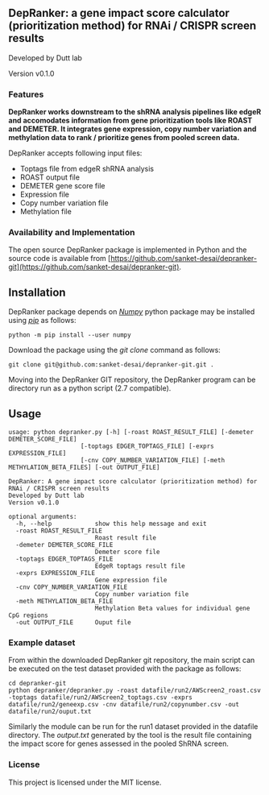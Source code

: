 ## DepRanker: a gene impact score calculator (prioritization method) for RNAi / CRISPR screen results

Developed by Dutt lab

Version v0.1.0

### Features
**DepRanker works downstream to the shRNA analysis pipelines like edgeR and accomodates information from gene prioritization tools like ROAST and DEMETER. It integrates gene expression, copy number variation and methylation data to rank / prioritize genes from pooled screen data.**

DepRanker accepts following input files:
-	Toptags file from edgeR shRNA analysis
-	ROAST output file
-	DEMETER gene score file
-	Expression file
-	Copy number variation file
-	Methylation file


### Availability and Implementation
The open source DepRanker package is implemented in Python and the source code is available from [https://github.com/sanket-desai/depranker-git](https://github.com/sanket-desai/depranker-git).

## Installation
DepRanker package depends on <i>[Numpy](https://numpy.org/)</i> python package may be installed using <i>[pip](https://pypi.org/project/pip/)</i> as follows:

```
python -m pip install --user numpy
```
Download the package using the <i>git clone</i> command as follows:
```
git clone git@github.com:sanket-desai/depranker-git.git .
```  
Moving into the DepRanker GIT repository, the DepRanker program can be directory run as a python script (2.7 compatible).
## Usage
```
usage: python depranker.py [-h] [-roast ROAST_RESULT_FILE] [-demeter DEMETER_SCORE_FILE]
                    [-toptags EDGER_TOPTAGS_FILE] [-exprs EXPRESSION_FILE]
                    [-cnv COPY_NUMBER_VARIATION_FILE] [-meth METHYLATION_BETA_FILES] [-out OUTPUT_FILE]

DepRanker: A gene impact score calculator (prioritization method) for RNAi / CRISPR screen results
Developed by Dutt lab
Version v0.1.0

optional arguments:
  -h, --help            show this help message and exit
  -roast ROAST_RESULT_FILE
                        Roast result file
  -demeter DEMETER_SCORE_FILE
                        Demeter score file
  -toptags EDGER_TOPTAGS_FILE
                        EdgeR toptags result file
  -exprs EXPRESSION_FILE
                        Gene expression file
  -cnv COPY_NUMBER_VARIATION_FILE
                        Copy number variation file
  -meth METHYLATION_BETA_FILE
                        Methylation Beta values for individual gene CpG regions
  -out OUTPUT_FILE      Ouput file

```
### Example dataset
From within the downloaded DepRanker git repository, the main script can be executed on the test dataset provided with the package as follows:
```
cd depranker-git
python depranker/depranker.py -roast datafile/run2/AWScreen2_roast.csv -toptags datafile/run2/AWScreen2_toptags.csv -exprs datafile/run2/geneexp.csv -cnv datafile/run2/copynumber.csv -out datafile/run2/ouput.txt
```
Similarly the module can be run for the run1 dataset provided in the datafile directory. The <i>output.txt</i> generated by the tool is the result file containing the impact score for genes assessed in the pooled ShRNA screen.
### License
This project is licensed under the MIT license.
